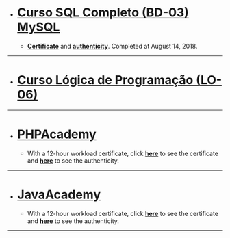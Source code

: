 * # [Curso SQL Completo (BD-03) MySQL](https://github.com/samuel-sanches-BR/Cursos-Softblue/tree/Curso-SQL-SoftBlue)
  * **[Certificate](https://drive.google.com/open?id=1MFt9uJ_Ztd0Fa50JZU2xrE0js_G6BeiQ)** and **[authenticity](http://www.softblue.com.br/certificado/334117356A2E)**. Completed at August 14, 2018.
-------------------------------------------------------

* # [Curso Lógica de Programação (LO-06)]()
 <!-- * **[Certificate]()** and **[authenticity]()**. Completed at ? ?, 2018. -->
-------------------------------------------------------

* # [PHPAcademy](https://github.com/samuel-sanches-BR/Cursos-Softblue/blob/PHPAcademy/README.md)
  * With a 12-hour workload certificate, click **[here](https://github.com/samuel-sanches-BR/Cursos-Softblue/blob/exercise-phpacademy/341118645604.pdf)** to see the certificate and **[here](http://www.softblue.com.br/certificado/341118645604)** to see the authenticity.
-------------------------------------------------------

* # [JavaAcademy](https://github.com/samuel-sanches-BR/Cursos-Softblue/tree/JAVAAcademy)
  * With a 12-hour workload certificate, click **[here](https://github.com/samuel-sanches-BR/Cursos-Softblue/blob/exercise-javaacademy/JacaAcademy_certified.pdf)** to see the certificate and **[here](http://soft.blue/certificado/33543159D645)** to see the authenticity.
-------------------------------------------------------
